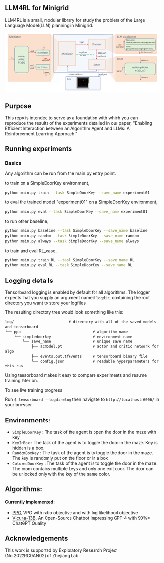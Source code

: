 ## LLM4RL for Minigrid
LLM4RL is a small, modular library for study the problem of the Large Language Model(LLM) planning in Minigrid.

<img src= "img/framework.png" alt="apex" width="800"/>

## Purpose
This repo is intended to serve as a foundation with which you can reproduce the results of the experiments detailed in our paper, "Enabling Efficient Interaction between an Algorithm Agent and LLMs: A Reinforcement Learning Approach."


## Running experiments

### Basics
Any algorithm can be run from the main.py entry point.

to train on a SimpleDoorKey environment,

```bash
python main.py train --task SimpleDoorKey --save_name experiment01 
```

to eval the trained model "experiment01" on a SimpleDoorKey environment,

```bash
python main.py eval --task SimpleDoorKey --save_name experiment01 
```

to run other baseline,

```bash
python main.py baseline --task SimpleDoorKey --save_name baseline
python main.py random --task SimpleDoorKey --save_name random
python main.py always --task SimpleDoorKey --save_name always
```

to train and eval RL_case,
```bash
python main.py train_RL --task SimpleDoorKey --save_name RL
python main.py eval_RL --task SimpleDoorKey --save_name RL
```

## Logging details 
Tensorboard logging is enabled by default for all algorithms. The logger expects that you supply an argument named ```logdir```, containing the root directory you want to store your logfiles

The resulting directory tree would look something like this:
```
log/                         # directory with all of the saved models and tensorboard 
└── ppo                                 # algorithm name
    └── simpledoorkey                   # environment name
        └── save_name                   # unique save name 
            ├── acmodel.pt              # actor and critic network for algo
            ├── events.out.tfevents     # tensorboard binary file
            └── config.json             # readable hyperparameters for this run
```

Using tensorboard makes it easy to compare experiments and resume training later on.

To see live training progress

Run ```$ tensorboard --logdir=log``` then navigate to ```http://localhost:6006/``` in your browser

## Environments:
* `SimpleDoorKey` : The task of the agent is open the door in the maze with key
* `KeyInBox` : The task of the agent is to toggle the door in the maze. Key is hidden is a box.
* `RandomBoxKey` : The task of the agent is to toggle the door in the maze. The key is randomly put on the floor or in a box
* `ColoredDoorKey` : The task of the agent is to toggle the door in the maze. The room contains multiple keys and only one exit door. The door can be unlocked only with the key of the same color.

## Algorithms:
#### Currently implemented:
* [PPO](https://arxiv.org/abs/1707.06347), VPG with ratio objective and with log likelihood objective
* [Vicuna-13B](https://lmsys.org/projects/), An Open-Source Chatbot Impressing GPT-4 with 90%* ChatGPT Quality

## Acknowledgements
This work is supported by Exploratory Research Project (No.2022RC0AN02) of Zhejiang Lab.
